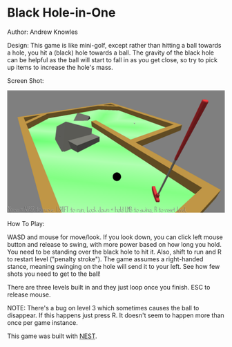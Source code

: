 # Black Hole-in-One

Author: Andrew Knowles

Design: This game is like mini-golf, except rather than hitting a ball towards a hole, you hit a (black) hole towards a ball. The gravity of the black hole can be helpful as the ball will start to fall in as you get close, so try to pick up items to increase the hole's mass.

Screen Shot:

![Screen Shot](screenshot.png)

How To Play:

WASD and mouse for move/look. If you look down, you can click left mouse button and release to swing, with more power based on how long you hold. You need to be standing over the black hole to hit it. Also, shift to run and R to restart level ("penalty stroke"). The game assumes a right-handed stance, meaning swinging on the hole will send it to your left. See how few shots you need to get to the ball!

There are three levels built in and they just loop once you finish. ESC to release mouse.

NOTE: There's a bug on level 3 which sometimes causes the ball to disappear. If this happens just press R. It doesn't seem to happen more than once per game instance.

This game was built with [NEST](NEST.md).
